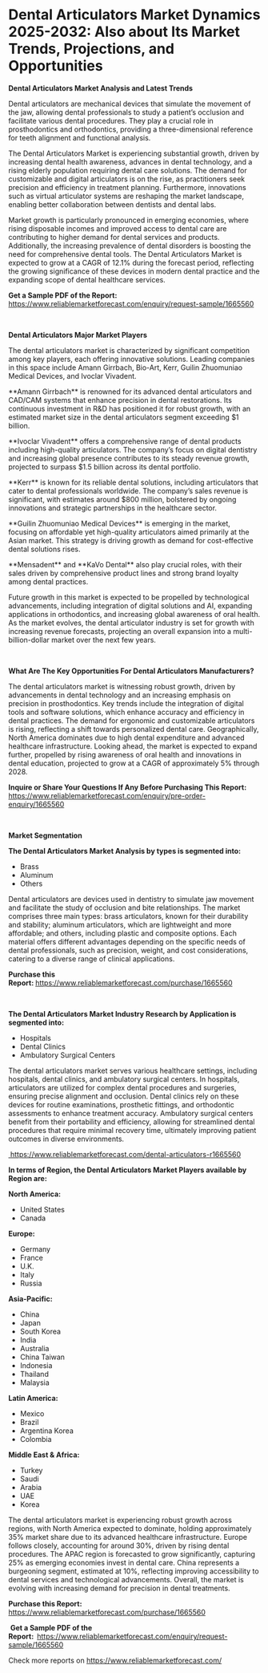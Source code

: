 <p><h1>Dental Articulators Market Dynamics 2025-2032: Also about Its Market Trends, Projections, and Opportunities</h1></p><p><strong>Dental Articulators Market Analysis and Latest Trends</strong></p>
<p><p>Dental articulators are mechanical devices that simulate the movement of the jaw, allowing dental professionals to study a patient’s occlusion and facilitate various dental procedures. They play a crucial role in prosthodontics and orthodontics, providing a three-dimensional reference for teeth alignment and functional analysis. </p><p>The Dental Articulators Market is experiencing substantial growth, driven by increasing dental health awareness, advances in dental technology, and a rising elderly population requiring dental care solutions. The demand for customizable and digital articulators is on the rise, as practitioners seek precision and efficiency in treatment planning. Furthermore, innovations such as virtual articulator systems are reshaping the market landscape, enabling better collaboration between dentists and dental labs.</p><p>Market growth is particularly pronounced in emerging economies, where rising disposable incomes and improved access to dental care are contributing to higher demand for dental services and products. Additionally, the increasing prevalence of dental disorders is boosting the need for comprehensive dental tools. The Dental Articulators Market is expected to grow at a CAGR of 12.1% during the forecast period, reflecting the growing significance of these devices in modern dental practice and the expanding scope of dental healthcare services.</p></p>
<p><strong>Get a Sample PDF of the Report:&nbsp;</strong> <a href="https://www.reliablemarketforecast.com/enquiry/request-sample/1665560?utm_campaign=1169&utm_medium=2&utm_source=Github&utm_content=ia&utm_term=03032025&utm_id=dental-articulators">https://www.reliablemarketforecast.com/enquiry/request-sample/1665560</a></p>
<p>&nbsp;</p>
<p><strong>Dental Articulators Major Market Players</strong></p>
<p><p>The dental articulators market is characterized by significant competition among key players, each offering innovative solutions. Leading companies in this space include Amann Girrbach, Bio-Art, Kerr, Guilin Zhuomuniao Medical Devices, and Ivoclar Vivadent.</p><p>**Amann Girrbach** is renowned for its advanced dental articulators and CAD/CAM systems that enhance precision in dental restorations. Its continuous investment in R&D has positioned it for robust growth, with an estimated market size in the dental articulators segment exceeding $1 billion.</p><p>**Ivoclar Vivadent** offers a comprehensive range of dental products including high-quality articulators. The company’s focus on digital dentistry and increasing global presence contributes to its steady revenue growth, projected to surpass $1.5 billion across its dental portfolio.</p><p>**Kerr** is known for its reliable dental solutions, including articulators that cater to dental professionals worldwide. The company’s sales revenue is significant, with estimates around $800 million, bolstered by ongoing innovations and strategic partnerships in the healthcare sector.</p><p>**Guilin Zhuomuniao Medical Devices** is emerging in the market, focusing on affordable yet high-quality articulators aimed primarily at the Asian market. This strategy is driving growth as demand for cost-effective dental solutions rises.</p><p>**Mensadent** and **KaVo Dental** also play crucial roles, with their sales driven by comprehensive product lines and strong brand loyalty among dental practices.</p><p>Future growth in this market is expected to be propelled by technological advancements, including integration of digital solutions and AI, expanding applications in orthodontics, and increasing global awareness of oral health. As the market evolves, the dental articulator industry is set for growth with increasing revenue forecasts, projecting an overall expansion into a multi-billion-dollar market over the next few years.</p></p>
<p>&nbsp;</p>
<p><strong>What Are The Key Opportunities For Dental Articulators Manufacturers?</strong></p>
<p><p>The dental articulators market is witnessing robust growth, driven by advancements in dental technology and an increasing emphasis on precision in prosthodontics. Key trends include the integration of digital tools and software solutions, which enhance accuracy and efficiency in dental practices. The demand for ergonomic and customizable articulators is rising, reflecting a shift towards personalized dental care. Geographically, North America dominates due to high dental expenditure and advanced healthcare infrastructure. Looking ahead, the market is expected to expand further, propelled by rising awareness of oral health and innovations in dental education, projected to grow at a CAGR of approximately 5% through 2028.</p></p>
<p><strong>Inquire or Share Your Questions If Any Before Purchasing This Report:</strong> <a href="https://www.reliablemarketforecast.com/enquiry/pre-order-enquiry/1665560?utm_campaign=1169&utm_medium=2&utm_source=Github&utm_content=ia&utm_term=03032025&utm_id=dental-articulators">https://www.reliablemarketforecast.com/enquiry/pre-order-enquiry/1665560</a></p>
<p>&nbsp;</p>
<p><strong>Market Segmentation</strong></p>
<p><strong>The Dental Articulators Market Analysis by types is segmented into:</strong></p>
<p><ul><li>Brass</li><li>Aluminum</li><li>Others</li></ul></p>
<p><p>Dental articulators are devices used in dentistry to simulate jaw movement and facilitate the study of occlusion and bite relationships. The market comprises three main types: brass articulators, known for their durability and stability; aluminum articulators, which are lightweight and more affordable; and others, including plastic and composite options. Each material offers different advantages depending on the specific needs of dental professionals, such as precision, weight, and cost considerations, catering to a diverse range of clinical applications.</p></p>
<p><strong>Purchase this Report:&nbsp;</strong><a href="https://www.reliablemarketforecast.com/purchase/1665560?utm_campaign=1169&utm_medium=2&utm_source=Github&utm_content=ia&utm_term=03032025&utm_id=dental-articulators">https://www.reliablemarketforecast.com/purchase/1665560</a></p>
<p>&nbsp;</p>
<p><strong>The Dental Articulators Market Industry Research by Application is segmented into:</strong></p>
<p><ul><li>Hospitals</li><li>Dental Clinics</li><li>Ambulatory Surgical Centers</li></ul></p>
<p><p>The dental articulators market serves various healthcare settings, including hospitals, dental clinics, and ambulatory surgical centers. In hospitals, articulators are utilized for complex dental procedures and surgeries, ensuring precise alignment and occlusion. Dental clinics rely on these devices for routine examinations, prosthetic fittings, and orthodontic assessments to enhance treatment accuracy. Ambulatory surgical centers benefit from their portability and efficiency, allowing for streamlined dental procedures that require minimal recovery time, ultimately improving patient outcomes in diverse environments.</p></p>
<p><a href="https://www.reliablemarketforecast.com/dental-articulators-r1665560?utm_campaign=1169&utm_medium=2&utm_source=Github&utm_content=ia&utm_term=03032025&utm_id=dental-articulators">&nbsp;https://www.reliablemarketforecast.com/dental-articulators-r1665560</a></p>
<p><strong>In terms of Region, the Dental Articulators Market Players available by Region are:</strong></p>
<p>
    <p> <strong> North America: </strong>
        <ul>
            <li>United States</li>
            <li>Canada</li>
        </ul>
        </p> 
    <p> <strong> Europe: </strong>
        <ul>
            <li>Germany</li>
            <li>France</li>
            <li>U.K.</li>
            <li>Italy</li>
            <li>Russia</li>
        </ul>
        </p> 
    <p> <strong> Asia-Pacific: </strong>
        <ul>
            <li>China</li>
            <li>Japan</li>
            <li>South Korea</li>
            <li>India</li>
            <li>Australia</li>
            <li>China Taiwan</li>
            <li>Indonesia</li>
            <li>Thailand</li>
            <li>Malaysia</li>
        </ul>
        </p> 
    <p> <strong> Latin America: </strong>
        <ul>
            <li>Mexico</li>
            <li>Brazil</li>
            <li>Argentina Korea</li>
            <li>Colombia</li>
        </ul>
        </p> 
    <p> <strong> Middle East & Africa: </strong>
        <ul>
            <li>Turkey</li>
            <li>Saudi</li>
            <li>Arabia</li>
            <li>UAE</li>
            <li>Korea</li>
        </ul>
    </p>
    </p>
<p><p>The dental articulators market is experiencing robust growth across regions, with North America expected to dominate, holding approximately 35% market share due to its advanced healthcare infrastructure. Europe follows closely, accounting for around 30%, driven by rising dental procedures. The APAC region is forecasted to grow significantly, capturing 25% as emerging economies invest in dental care. China represents a burgeoning segment, estimated at 10%, reflecting improving accessibility to dental services and technological advancements. Overall, the market is evolving with increasing demand for precision in dental treatments.</p></p>
<p><strong>Purchase this Report: </strong><a href="https://www.reliablemarketforecast.com/purchase/1665560?utm_campaign=1169&utm_medium=2&utm_source=Github&utm_content=ia&utm_term=03032025&utm_id=dental-articulators">https://www.reliablemarketforecast.com/purchase/1665560</a></p>
<p>&nbsp;<strong>Get a Sample PDF of the Report:&nbsp;&nbsp;</strong><a href="https://www.reliablemarketforecast.com/enquiry/request-sample/1665560?utm_campaign=1169&utm_medium=2&utm_source=Github&utm_content=ia&utm_term=03032025&utm_id=dental-articulators">https://www.reliablemarketforecast.com/enquiry/request-sample/1665560</a></p>
<p><strong></strong></p>
<p>Check more reports on <a href="https://www.reliablemarketforecast.com/?utm_campaign=1169&utm_medium=2&utm_source=Github&utm_content=ia&utm_term=03032025&utm_id=dental-articulators">https://www.reliablemarketforecast.com/</a></p>